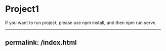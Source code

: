 # Project1
If you want to run project, please use npm install, and then npm run serve.

---
permalink: /index.html
---

